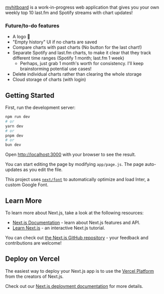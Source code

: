 [myhitboard](myhitboard.vercel.app) is a work-in-progress web application that gives you your own weekly top 10 last\.fm and Spotify streams with chart updates!

### Future/to-do features
 - A logo 🙊
 - "Empty history" UI if no charts are saved
 - Compare charts with past charts (No button for the last chart!)
 - Separate Spotify and last\.fm charts, to make it clear that they track different time ranges (Spotify 1 month; last\.fm 1 week)
    - Perhaps, just grab 1 month's worth for consistency. I'll keep brainstorming potential use cases!
 - Delete individual charts rather than clearing the whole storage
 - Cloud storage of charts (with login)


## Getting Started

First, run the development server:

```bash
npm run dev
# or
yarn dev
# or
pnpm dev
# or
bun dev
```

Open [http://localhost:3000](http://localhost:3000) with your browser to see the result.

You can start editing the page by modifying `app/page.js`. The page auto-updates as you edit the file.

This project uses [`next/font`](https://nextjs.org/docs/basic-features/font-optimization) to automatically optimize and load Inter, a custom Google Font.

## Learn More

To learn more about Next.js, take a look at the following resources:

- [Next.js Documentation](https://nextjs.org/docs) - learn about Next.js features and API.
- [Learn Next.js](https://nextjs.org/learn) - an interactive Next.js tutorial.

You can check out [the Next.js GitHub repository](https://github.com/vercel/next.js/) - your feedback and contributions are welcome!

## Deploy on Vercel

The easiest way to deploy your Next.js app is to use the [Vercel Platform](https://vercel.com/new?utm_medium=default-template&filter=next.js&utm_source=create-next-app&utm_campaign=create-next-app-readme) from the creators of Next.js.

Check out our [Next.js deployment documentation](https://nextjs.org/docs/deployment) for more details.
